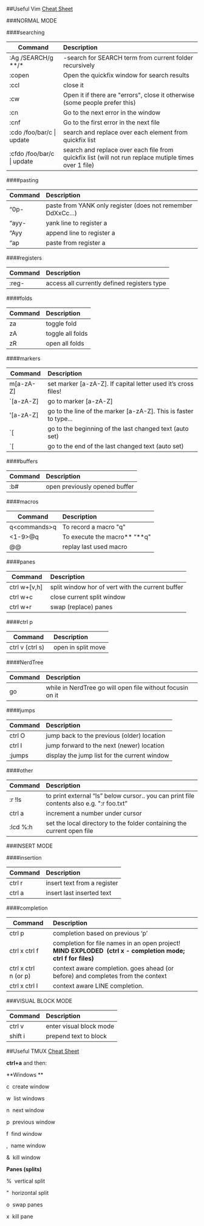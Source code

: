 ##Useful Vim [Cheat Sheet](http://www.viemu.com/a_vi_vim_graphical_cheat_sheet_tutorial.html)

###NORMAL MODE

####searching

| Command                    | Description                                                                                           |
| ---                        | :---                                                                                                  |
| :Ag /SEARCH/g *\*/\*       | -search for SEARCH term from current folder recursively                                               |
| :copen                     | Open the quickfix window for search results                                                           |                         
| :ccl                       | close it                                                                                              |
| :cw                        | Open it if there are "errors", close it otherwise (some people prefer this)                           |
| :cn                        | Go to the next error in the window                                                                    |
| :cnf                       | Go to the first error in the next file                                                                |
| :cdo /foo/bar/c \| update  | search and replace over each element from quickfix list                                               |
| :cfdo /foo/bar/c \| update | search and replace over each file from quickfix list (will not run replace mutiple times over 1 file) |

####pasting

| Command | Description                                               |
| ---     | :---                                                      |
| “0p-    | paste from YANK only register (does not remember DdXxCc…) |
| “ayy-   | yank line to register a                                   |
| “Ayy    | append line to register a                                 |
| “ap     | paste from register a                                     |

####registers

| Command | Description                                 |
| ---     | :---                                        |
| :reg-   | access all currently defined registers type |

####folds

| Command | Description      |
| ---     | :---             |
| za      | toggle fold      |
| zA      | toggle all folds |
| zR      | open all folds   |

####markers

| Command   | Description                                                      |
| ---       | :---                                                             |
| m[a-zA-Z] | set marker [a-zA-Z]. If capital letter used it’s cross files!    |
| `[a-zA-Z] | go to marker [a-zA-Z]                                            |
| '[a-zA-Z] | go to the line of the marker [a-zA-Z]. This is faster to type... |
| `[        | go to the beginning of the last changed text (auto set)          |
| `[        | go to the end of the last changed text (auto set)                |

####buffers

| Command | Description                   |
| ---     | :---                          |
| :b#     | open previously opened buffer |

####macros

| Command            | Description                  |
| ---                | :---                         |
| q&lt;commands&gt;q | To record a macro "q"        |
| &lt;1-9&gt;@q      | To execute the macro** “**q" |
| @@                 | replay last used macro       |

####panes

| Command       | Description                                      |
| ---           | :---                                             |
| ctrl w+[v,h]  | split window hor of vert with the current buffer |
| ctrl w+c      | close current split window                       |
| ctrl w+r      | swap (replace) panes                             |

####ctrl p

| Command           | Description        |
| ---               | :---               |
| ctrl v (ctrl s)   | open in split move |

####NerdTree

| Command | Description                                               |
| ---     | :---                                                      |
| go      | while in NerdTree go will open file without focusin on it |

####jumps

| Command | Description                                  |
| ---     | :---                                         |
| ctrl O  | jump back to the previous (older) location   |
| ctrl I  | jump forward to the next (newer) location    |
| :jumps  | display the jump list for the current window |

####other

| Command  | Description                                                                              |
| ---      | :---                                                                                     |
| :r !ls   | to print external “ls” below cursor.. you can print file contents also e.g. ":r foo.txt” |
| ctrl a   | increment a number under cursor                                                          |
| :lcd %:h | set the local directory to the folder containing the current open file                   |

###INSERT MODE

####insertion

| Command    | Description                 |
| ---        | :---                        |
| ctrl r     | insert text from a register |
| ctrl a     | insert last inserted text   |

####completion

| Command              | Description                                                                                                   |
| ---                  | :---                                                                                                          |
| ctrl p               | completion based on previous ‘p’                                                                              |
| ctrl x ctrl f        | completion for file names in an open project! **MIND EXPLODED  (ctrl x - completion mode; ctrl f for files)** |
| ctrl x ctrl n (or p) | context aware completion. goes ahead (or before) and completes from the context                               |
| ctrl x ctrl l        | context aware LINE completion.                                                                                |

###VISUAL BLOCK MODE

| Command     | Description             |
| ---         | :---                    |
| ctrl v      | enter visual block mode |
| shift i     | prepend text to block   |


##Useful TMUX [Cheat Sheet](https://gist.github.com/MohamedAlaa/2961058)

**ctrl+a** and then:

**Windows **

c  create window

w  list windows

n  next window

p  previous window

f  find window

,  name window

&  kill window

**Panes (splits)**

%  vertical split

"  horizontal split

o  swap panes

x  kill pane
